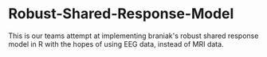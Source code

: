 # Robust-Shared-Response-Model

This is our teams attempt at implementing braniak's robust shared response model in R with the hopes of using EEG data, instead of MRI data. 
